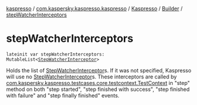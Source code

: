 [kaspresso](../../../index.md) / [com.kaspersky.kaspresso.kaspresso](../../index.md) / [Kaspresso](../index.md) / [Builder](index.md) / [stepWatcherInterceptors](./step-watcher-interceptors.md)

# stepWatcherInterceptors

`lateinit var stepWatcherInterceptors: MutableList<`[`StepWatcherInterceptor`](../../../com.kaspersky.kaspresso.interceptors.watcher.testcase/-step-watcher-interceptor/index.md)`>`

Holds the list of [StepWatcherInterceptor](../../../com.kaspersky.kaspresso.interceptors.watcher.testcase/-step-watcher-interceptor/index.md)s.
If it was not specified, Kaspresso will use no [StepWatcherInterceptor](../../../com.kaspersky.kaspresso.interceptors.watcher.testcase/-step-watcher-interceptor/index.md)s.
These interceptors are called by [com.kaspersky.kaspresso.testcases.core.testcontext.TestContext](../../../com.kaspersky.kaspresso.testcases.core.testcontext/-test-context/index.md) in "step"
method on both "step started", "step finished with success", "step finished with failure" and
"step finally finished" events.

